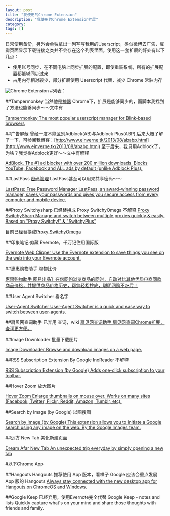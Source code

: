 ```yaml
---
layout: post
title: "我使用的Chrome Extension"
description: "我使用的Chrome Extension扩展"
category: 
tags: []
---
```


日常使用备份，另外会单独拿出一列写写我用的Userscript，类似微博去广告，豆瓣页面显示下载链接之类并不会存在这个列表里面。使用这一套扩展的好处有以下几点：

- 使用账号同步，在不同电脑上同步扩展的配置，即使重装系统，所有的扩展配置都能够同步过来
- 占用内存相对较少，部分扩展使用 Userscript 代替，减少 Chrome 常驻内存

![Chrome Extension](https://lh3.googleusercontent.com/-RRQpdKvdFqU/VcC4gutTGRI/AAAAAAAAykw/Ylj6joaSNis/s780-Ic42/78afd21e6cfc0692ea542a5fc1d848d7.jpg)
#列表：

##Tampermonkey
当然他是[神器](http://www.einverne.tk/2013/01/Tampermonkey.html)
Chrome下，扩展是能够同步的，而脚本我找到了方法也能够同步～～文中有

[Tampermonkey The most popular userscript manager for Blink-based browsers](https://chrome.google.com/webstore/detail/tampermonkey/dhdgffkkebhmkfjojejmpbldmpobfkfo)

##广告屏蔽
曾经一度不能区别Adblock(AB)与Adblock Plus(ABP),后来大概了解了一下，可参阅我博客：[http://www.einverne.tk/2013/08/ababp.html](http://www.einverne.tk/2013/08/ababp.html)
至于后来，我只用Adblock了，为啥？我觉得Adblock更好～～文中有解释

[AdBlock. The #1 ad blocker with over 200 million downloads. Blocks YouTube, Facebook and ALL ads by default (unlike Adblock Plus).](https://chrome.google.com/webstore/detail/adblock/gighmmpiobklfepjocnamgkkbiglidom)

##LastPass
[密码管理](http://www.einverne.tk/2013/04/manage-password.html)
LastPass甚至可以用来共享密码～～

[LastPass: Free Password Manager LastPass, an award-winning password manager, saves your passwords and gives you secure access from every computer and mobile device.](https://chrome.google.com/webstore/detail/lastpass-free-password-ma/hdokiejnpimakedhajhdlcegeplioahd)

##Proxy Switchysharp 已经替换成 Proxy SwitchyOmega
不解释
[Proxy SwitchySharp Manage and switch between multiple proxies quickly & easily. Based on "Proxy Switchy!" & "SwitchyPlus"](https://chrome.google.com/webstore/detail/proxy-switchysharp/dpplabbmogkhghncfbfdeeokoefdjegm)

目前已经替换成[Proxy SwitchyOmega](https://chrome.google.com/webstore/detail/proxy-switchyomega/padekgcemlokbadohgkifijomclgjgif)

##印象笔记·剪藏
Evernote，千万记住用国际版

[Evernote Web Clipper Use the Evernote extension to save things you see on the web into your Evernote account.](https://chrome.google.com/webstore/detail/evernote-web-clipper/pioclpoplcdbaefihamjohnefbikjilc)

##惠惠购物助手
购物比价

[惠惠购物助手 网易出品】在您网购浏览商品的同时，自动对比其他优质电商同款商品价格，并提供商品价格历史，帮您轻松抄底，聪明网购不吃亏！](https://chrome.google.com/webstore/detail/%E6%83%A0%E6%83%A0%E8%B4%AD%E7%89%A9%E5%8A%A9%E6%89%8B/ohjkicjidmohhfcjjlahfppkdblibkkb)

##User Agent Switcher
看名字

[User-Agent Switcher User-Agent Switcher is a quick and easy way to switch between user-agents.](https://chrome.google.com/webstore/detail/user-agent-switcher/ffhkkpnppgnfaobgihpdblnhmmbodake)

##扇贝网查词助手 已弃用
查词，wiki
[扇贝网查词助手 扇贝网查词Chrome扩展，查词更方便。](https://chrome.google.com/webstore/detail/%E6%89%87%E8%B4%9D%E7%BD%91%E6%9F%A5%E8%AF%8D%E5%8A%A9%E6%89%8B/mifikcalbnghhhlngmdfpfnlihcbhmnp)

##Image Downloader
批量下载图片

[Image Downloader Browse and download images on a web page.](https://chrome.google.com/webstore/detail/image-downloader/cnpniohnfphhjihaiiggeabnkjhpaldj)

##RSS Subscription Extension By Google
InoReader 不解释

[RSS Subscription Extension (by Google) Adds one-click subscription to your toolbar.](https://chrome.google.com/webstore/detail/rss-subscription-extensio/nlbjncdgjeocebhnmkbbbdekmmmcbfjd)

##Hover Zoom
放大图片

[Hover Zoom Enlarge thumbnails on mouse over. Works on many sites (Facebook, Twitter, Flickr, Reddit, Amazon, Tumblr, etc).](https://chrome.google.com/webstore/detail/hover-zoom/nonjdcjchghhkdoolnlbekcfllmednbl)

##Search by Image (by Google)
以图搜图

[Search by Image (by Google) This extension allows you to initiate a Google search using any image on the web. By the Google Images team.](https://chrome.google.com/webstore/detail/search-by-image-by-google/dajedkncpodkggklbegccjpmnglmnflm)


##远方 New Tab
美化新建页面

[Dream Afar New Tab An unexpected trip everyday by simply opening a new tab](https://chrome.google.com/webstore/detail/dream-afar-new-tab/henmfoppjjkcencpbjaigfahdjlgpegn)

#以下Chrome App

##Hangouts
Hangouts 推荐使用 App 版本，看样子 Google 应该会重点发展 App 版的 Hangouts
[Always stay connected with the new desktop app for Hangouts on ChromeOS and Windows.](https://chrome.google.com/webstore/detail/hangouts/knipolnnllmklapflnccelgolnpehhpl)

##Google Keep 已经弃用，使用Evernote完全代替
Google Keep - notes and lists
Quickly capture what's on your mind and share those thoughts with friends and family.


